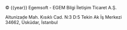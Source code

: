 &copy; {{year}} Egemsoft - EGEM Bilgi İletişim Ticaret A.Ş. 

Altunizade Mah. Kısıklı Cad. N:3 D:5 Tekin Ak İş Merkezi  
34662, Üsküdar, İstanbul
